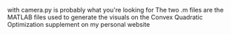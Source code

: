 with camera.py is probably what you're looking for
The two .m files are the MATLAB files used to generate the visuals on the Convex Quadratic Optimization supplement on my personal website
